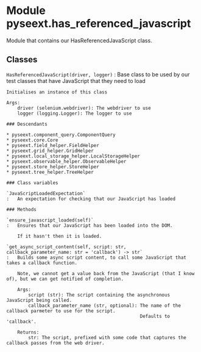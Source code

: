 Module pyseext.has_referenced_javascript
========================================
Module that contains our HasReferencedJavaScript class.

Classes
-------

`HasReferencedJavaScript(driver, logger)`
:   Base class to be used by our test classes that have JavaScript that they need to load
        
    
    Initialises an instance of this class
    
    Args:
        driver (selenium.webdriver): The webdriver to use
        logger (logging.Logger): The logger to use

    ### Descendants

    * pyseext.component_query.ComponentQuery
    * pyseext.core.Core
    * pyseext.field_helper.FieldHelper
    * pyseext.grid_helper.GridHelper
    * pyseext.local_storage_helper.LocalStorageHelper
    * pyseext.observable_helper.ObservableHelper
    * pyseext.store_helper.StoreHelper
    * pyseext.tree_helper.TreeHelper

    ### Class variables

    `JavaScriptLoadedExpectation`
    :   An expectation for checking that our JavaScript has loaded

    ### Methods

    `ensure_javascript_loaded(self)`
    :   Ensures that our JavaScript has been loaded into the DOM.
        
        If it hasn't then it is loaded.

    `get_async_script_content(self, script: str, callback_parameter_name: str = 'callback') ‑> str`
    :   Builds some async script content, to call some JavaScript that takes a callback function.
        
        Note, we cannot get a value back from the JavaScript (that I know of), but we can get notified of completion.
        
        Args:
            script (str): The script containing the asynchronous JavaScript being called.
            callback_parameter_name (str, optional): The name of the callback parmeter to use for the script.
                                                     Defaults to 'callback'.
        
        Returns:
            str: The script, prefixed with some code that captures the callback passes from the web driver.